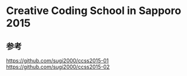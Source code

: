 # Creative Coding School in Sapporo 2015

## 参考
https://github.com/sugi2000/ccss2015-01
https://github.com/sugi2000/ccss2015-02

